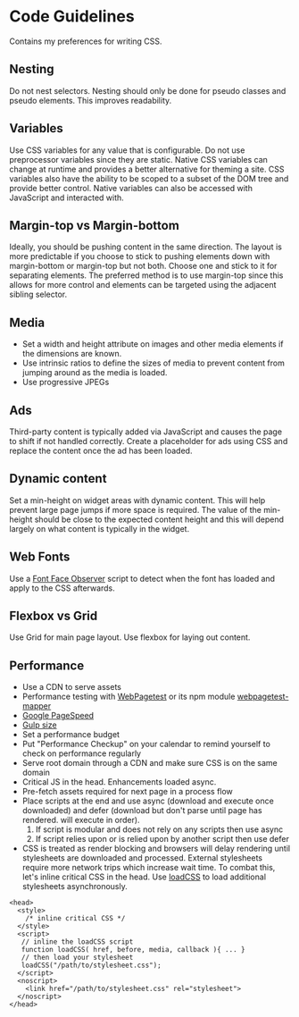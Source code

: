 # Code Guidelines

Contains my preferences for writing CSS.

## Nesting

Do not nest selectors. Nesting should only be done for pseudo classes and pseudo elements. This improves readability.

## Variables
Use CSS variables for any value that is configurable. Do not use preprocessor variables since they are static. Native CSS variables can change at runtime and provides a better alternative for theming a site. CSS variables also have the ability to be scoped to a subset of the DOM tree and provide better control. Native variables can also be accessed with JavaScript and interacted with.

## Margin-top vs Margin-bottom
Ideally, you should be pushing content in the same direction. The layout is more predictable if you choose to stick to pushing elements down with margin-bottom or margin-top but not both. Choose one and stick to it for separating elements. The preferred method is to use margin-top since this allows for more control and elements can be targeted using the adjacent sibling selector.

## Media
* Set a width and height attribute on images and other media elements if the dimensions are known.
* Use intrinsic ratios to define the sizes of media to prevent content from jumping around as the media is loaded.
* Use progressive JPEGs

## Ads
Third-party content is typically added via JavaScript and causes the page to shift if not handled correctly. Create a placeholder for ads using CSS and replace the content once the ad has been loaded.

## Dynamic content
Set a min-height on widget areas with dynamic content. This will help prevent large page jumps if more space is required. The value of the min-height should be close to the expected content height and this will depend largely on what content is typically in the widget.

## Web Fonts
Use a [Font Face Observer](https://github.com/bramstein/fontfaceobserver) script to detect when the font has loaded and apply to the CSS afterwards.

## Flexbox vs Grid
Use Grid for main page layout. Use flexbox for laying out content.

## Performance
* Use a CDN to serve assets
* Performance testing with [WebPagetest](http://www.webpagetest.org/) or its npm module [webpagetest-mapper](https://www.npmjs.com/package/webpagetest-mapper)
* [Google PageSpeed](https://developers.google.com/speed/pagespeed/insights/)
* [Gulp size](https://github.com/sindresorhus/gulp-size)
* Set a performance budget
* Put "Performance Checkup" on your calendar to remind yourself to check on performance regularly
* Serve root domain through a CDN and make sure CSS is on the same domain
* Critical JS in the head. Enhancements loaded async.
* Pre-fetch assets required for next page in a process flow
* Place scripts at the end and use async (download and execute once downloaded) and defer (download but don't parse until page has rendered. will execute in order).
  1. If script is modular and does not rely on any scripts then use async
  2. If script relies upon or is relied upon by another script then use defer
* CSS is treated as render blocking and browsers will delay rendering until stylesheets are downloaded and processed. External stylesheets require more network trips which increase wait time. To combat this, let's inline critical CSS in the head. Use [loadCSS](https://github.com/filamentgroup/loadCSS) to load additional stylesheets asynchronously.

```
<head>
  <style>
    /* inline critical CSS */
  </style>
  <script>
   // inline the loadCSS script
   function loadCSS( href, before, media, callback ){ ... }
   // then load your stylesheet
   loadCSS("/path/to/stylesheet.css");
  </script>
  <noscript>
    <link href="/path/to/stylesheet.css" rel="stylesheet">
  </noscript>
</head>
```
